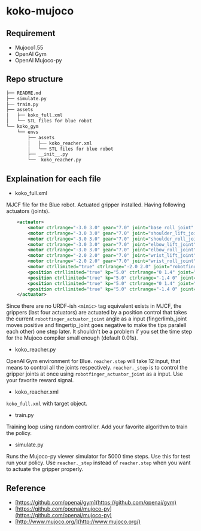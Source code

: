 # koko-mujoco

## Requirement
* Mujoco1.55
* OpenAI Gym 
* OpenAI Mujoco-py

## Repo structure
```bash
├── README.md
├── simulate.py
├── train.py
├── assets
│   ├── koko_full.xml
│   └── STL files for blue robot
└── koko_gym
    └── envs
        ├── assets
        │   ├── koko_reacher.xml
        │   └── STL files for blue robot
        ├── __init__.py
        └──  koko_reacher.py
```

## Explaination for each file 
* koko_full.xml


MJCF file for the Blue robot. Actuated gripper installed. Having following actuators (joints).
```xml
    <actuator>
        <motor ctrlrange="-3.0 3.0" gear="7.0" joint="base_roll_joint" />
        <motor ctrlrange="-3.0 3.0" gear="7.0" joint="shoulder_lift_joint" />
        <motor ctrlrange="-3.0 3.0" gear="7.0" joint="shoulder_roll_joint" />
        <motor ctrlrange="-3.0 3.0" gear="7.0" joint="elbow_lift_joint" />
        <motor ctrlrange="-3.0 3.0" gear="7.0" joint="elbow_roll_joint" />
        <motor ctrlrange="-2.0 2.0" gear="7.0" joint="wrist_lift_joint" />
        <motor ctrlrange="-2.0 2.0" gear="7.0" joint="wrist_roll_joint" />
        <motor ctrllimited="true" ctrlrange="-2.0 2.0" joint="robotfinger_actuator_joint" />
        <position ctrllimited="true" kp="5.0" ctrlrange="0 1.4" joint="right_fingerlimb_joint" />
        <position ctrllimited="true" kp="5.0" ctrlrange="-1.4 0" joint="right_fingertip_joint" />
        <position ctrllimited="true" kp="5.0" ctrlrange="0 1.4" joint="left_fingerlimb_joint" />
        <position ctrllimited="true" kp="5.0" ctrlrange="-1.4 0" joint="left_fingertip_joint" />
    </actuator>
```
Since there are no URDF-ish `<mimic>` tag equivalent exists in MJCF, the grippers (last four actuators) are actuated by a position control that takes the current `robotfinger_actuator_joint` angle as a input (fingerlimb_joint moves positive and fingertip_joint goes negative to make the tips paralell each other) one step later. It shouldn't be a problem if you set the time step for the Mujoco compiler small enough (default 0.01s).

* koko_reacher.py


OpenAI Gym environment for Blue. `reacher.step` will take 12 input, that means to control all the joints respectively. `reacher._step` is to control the gripper joints at once using `robotfinger_actuator_joint` as a input. Use your favorite reward signal.

* koko_reacher.xml


`koko_full.xml` with target object.

* train.py


Training loop using random controller. Add your favorite algorithm to train the policy.

* simulate.py


Runs the Mujoco-py viewer simulator for 5000 time steps. Use this for test run your policy. Use `reacher._step` instead of `reacher.step` when you want to actuate the gripper properly.  

## Reference

* [https://github.com/openai/gym](https://github.com/openai/gym)
* [https://github.com/openai/mujoco-py](https://github.com/openai/mujoco-py)
* [http://www.mujoco.org/](http://www.mujoco.org/)
